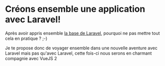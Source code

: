 # Créons ensemble une application avec Laravel!


Après avoir appris ensemble [la base de Laravel](https://larasou.com/serie/laravel-55), pourquoi ne pas mettre tout cela en pratique ? ;-)

Je te propose donc de voyager ensemble dans une nouvelle aventure avec Laravel mais pas qu'avec Laravel, cette fois-ci nous serons en charmant compagnie avec VueJS 2